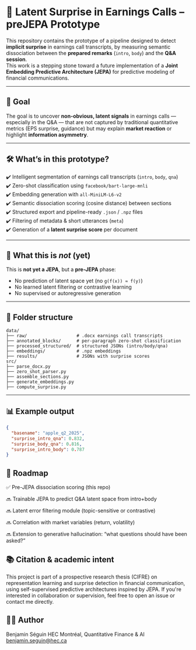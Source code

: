 # 🧠 Latent Surprise in Earnings Calls – preJEPA Prototype

This repository contains the prototype of a pipeline designed to detect **implicit surprise** in earnings call transcripts, by measuring semantic dissociation between the **prepared remarks** (`intro`, `body`) and the **Q&A session**.  
This work is a stepping stone toward a future implementation of a **Joint Embedding Predictive Architecture (JEPA)** for predictive modeling of financial communications.

---

## 🎯 Goal

The goal is to uncover **non-obvious, latent signals** in earnings calls — especially in the Q&A — that are not captured by traditional quantitative metrics (EPS surprise, guidance) but may explain **market reaction** or highlight **information asymmetry**.

---

## 🛠️ What’s in this prototype?

✔️ Intelligent segmentation of earnings call transcripts (`intro`, `body`, `qna`)  
✔️ Zero-shot classification using `facebook/bart-large-mnli`  
✔️ Embedding generation with `all-MiniLM-L6-v2`  
✔️ Semantic dissociation scoring (cosine distance) between sections  
✔️ Structured export and pipeline-ready `.json` / `.npz` files  
✔️ Filtering of metadata & short utterances (`meta`)  
✔️ Generation of a **latent surprise score** per document

---

## 🔬 What this is *not* (yet)

This is **not yet a JEPA**, but a **pre-JEPA** phase:
- No prediction of latent space yet (no `g(f(x)) ≈ f(y)`)
- No learned latent filtering or contrastive learning
- No supervised or autoregressive generation

---

## 📁 Folder structure

```text
data/
├── raw/                   # .docx earnings call transcripts
├── annotated_blocks/      # per-paragraph zero-shot classification
├── processed_structured/  # structured JSONs (intro/body/qna)
├── embeddings/            # .npz embeddings
├── results/               # JSONs with surprise scores
src/
├── parse_docx.py
├── zero_shot_parser.py
├── assemble_sections.py
├── generate_embeddings.py
├── compute_surprise.py
```

---

## 📊 Example output

```json
{
  "basename": "apple_q2_2025",
  "surprise_intro_qna": 0.832,
  "surprise_body_qna": 0.816,
  "surprise_intro_body": 0.787
}
```

## 🚀 Roadmap
✅ Pre-JEPA dissociation scoring (this repo)

🔜 Trainable JEPA to predict Q&A latent space from intro+body

🔜 Latent error filtering module (topic-sensitive or contrastive)

🔜 Correlation with market variables (return, volatility)

🔜 Extension to generative hallucination: “what questions should have been asked?”

## 📚 Citation & academic intent
This project is part of a prospective research thesis (CIFRE) on representation learning and surprise detection in financial communication, using self-supervised predictive architectures inspired by JEPA.
If you're interested in collaboration or supervision, feel free to open an issue or contact me directly.

## 🧑‍💻 Author
Benjamin Séguin
HEC Montréal, Quantitative Finance & AI
benjamin.seguin@hec.ca
